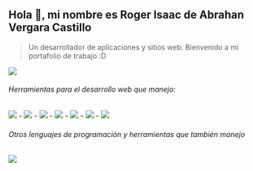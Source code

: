 ## Hola 👋, mi nombre es Roger Isaac de Abrahan Vergara Castillo
> Un desarrollador de aplicaciones y sitios web. Bienvenido a mi portafolio de trabajo :D

[<img src="https://img.shields.io/badge/linkedin-%230077B5.svg?&style=for-the-badge&logo=linkedin&logoColor=white"/>](https://www.linkedin.com/in/roger-vergara-b7b995204/)

###### Herramientas para el desarrollo web que manejo:

<img src="https://img.shields.io/badge/-HTML-orange"/> - <img src="https://img.shields.io/badge/-CSS-blue"/> - <img src="https://img.shields.io/badge/-JS-yellow"/> - <img src="https://img.shields.io/badge/-Bootstrap%204-blueviolet"/> - <img src="https://img.shields.io/badge/-PHP-blue"/> - <img src="https://img.shields.io/badge/-SQL-orange"/> - <img src="https://img.shields.io/badge/-PHPMYADMIN-blue"/>

###### Otros lenguajes de programación y herramientas que también manejo

<img src="https://img.shields.io/badge/-JAVA-red"/>

<!--
**Roger-Vergara/roger-vergara** is a ✨ _special_ ✨ repository because its `README.md` (this file) appears on your GitHub profile.

Here are some ideas to get you started:

- 🔭 I’m currently working on ...
- 🌱 I’m currently learning ...
- 👯 I’m looking to collaborate on ...
- 🤔 I’m looking for help with ...
- 💬 Ask me about ...
- 📫 How to reach me: ...
- 😄 Pronouns: ...
- ⚡ Fun fact: ...
-->
